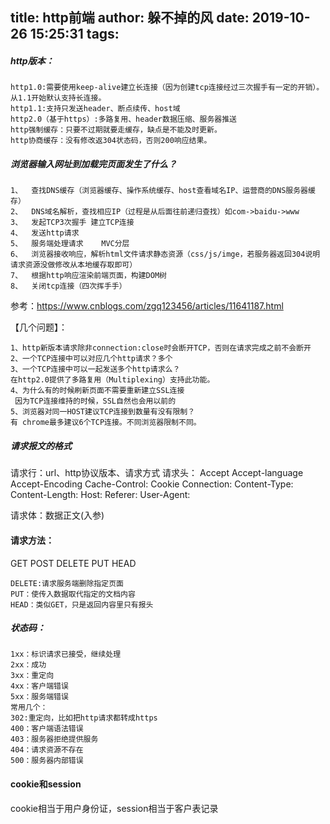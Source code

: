 title: http前端
author: 躲不掉的风
date: 2019-10-26 15:25:31
tags:
---
##### http版本：

    http1.0:需要使用keep-alive建立长连接（因为创建tcp连接经过三次握手有一定的开销）。从1.1开始默认支持长连接。
    http1.1:支持只发送header、断点续传、host域
    http2.0（基于https）:多路复用、header数据压缩、服务器推送
    http强制缓存：只要不过期就要走缓存，缺点是不能及时更新。
    http协商缓存：没有修改返304状态码，否则200响应结果。
##### 浏览器输入网址到加载完页面发生了什么？
    1、	查找DNS缓存（浏览器缓存、操作系统缓存、host查看域名IP、运营商的DNS服务器缓存）
    2、	DNS域名解析，查找相应IP（过程是从后面往前递归查找）如com->baidu->www
    3、	发起TCP3次握手 建立TCP连接
    4、	发送http请求  
    5、	服务端处理请求    MVC分层
    6、	浏览器接收响应，解析html文件请求静态资源（css/js/imge，若服务器返回304说明请求资源没做修改从本地缓存取即可）
    7、	根据http响应渲染前端页面，构建DOM树
    8、	关闭tcp连接（四次挥手手）
参考：https://www.cnblogs.com/zgq123456/articles/11641187.html

【几个问题】：

    1、http新版本请求除非connection:close时会断开TCP，否则在请求完成之前不会断开
    2、一个TCP连接中可以对应几个http请求？多个
    3、一个TCP连接中可以一起发送多个http请求么？
    在http2.0提供了多路复用（Multiplexing）支持此功能。
    4、为什么有的时候刷新页面不需要重新建立SSL连接
     因为TCP连接维持的时候，SSL自然也会用以前的
    5、浏览器对同一HOST建议TCP连接到数量有没有限制？
    有 chrome最多建议6个TCP连接。不同浏览器限制不同。
    
##### 请求报文的格式
请求行：url、http协议版本、请求方式
请求头：
Accept
Accept-language
Accept-Encoding
Cache-Control:
Cookie
Connection:
Content-Type:
Content-Length:
Host:
Referer:
User-Agent:

请求体：数据正文(入参)
#### 请求方法：
  GET POST DELETE PUT HEAD
  
    DELETE:请求服务端删除指定页面
    PUT：使传入数据取代指定的文档内容
    HEAD：类似GET，只是返回内容里只有报头
##### 状态码：
    1xx：标识请求已接受，继续处理
    2xx：成功
    3xx：重定向
    4xx：客户端错误
    5xx：服务端错误
    常用几个：
    302:重定向，比如把http请求都转成https
    400：客户端语法错误
    403：服务器拒绝提供服务
    404：请求资源不存在
    500：服务器内部错误
#### cookie和session
cookie相当于用户身份证，session相当于客户表记录